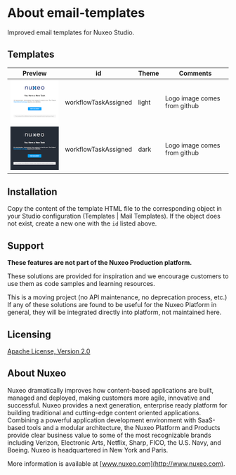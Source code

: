 # About **email-templates**

Improved email templates for Nuxeo Studio.

## Templates

Preview | id | Theme | Comments
--- | --- | --- | ---
![Light](images/light.png) | workflowTaskAssigned | light | Logo image comes from github
![Dark](images/dark.png) | workflowTaskAssigned | dark | Logo image comes from github

## Installation

Copy the content of the template HTML file to the corresponding object in your Studio configuration (Templates | Mail Templates). If the object does not exist, create a new one with the `id` listed above.

## Support

**These features are not part of the Nuxeo Production platform.**

These solutions are provided for inspiration and we encourage customers to use them as code samples and learning resources.

This is a moving project (no API maintenance, no deprecation process, etc.) If any of these solutions are found to be useful for the Nuxeo Platform in general, they will be integrated directly into platform, not maintained here.

## Licensing

[Apache License, Version 2.0](http://www.apache.org/licenses/LICENSE-2.0)

## About Nuxeo

Nuxeo dramatically improves how content-based applications are built, managed and deployed, making customers more agile, innovative and successful. Nuxeo provides a next generation, enterprise ready platform for building traditional and cutting-edge content oriented applications. Combining a powerful application development environment with SaaS-based tools and a modular architecture, the Nuxeo Platform and Products provide clear business value to some of the most recognizable brands including Verizon, Electronic Arts, Netflix, Sharp, FICO, the U.S. Navy, and Boeing. Nuxeo is headquartered in New York and Paris.

More information is available at [www.nuxeo.com](http://www.nuxeo.com).
